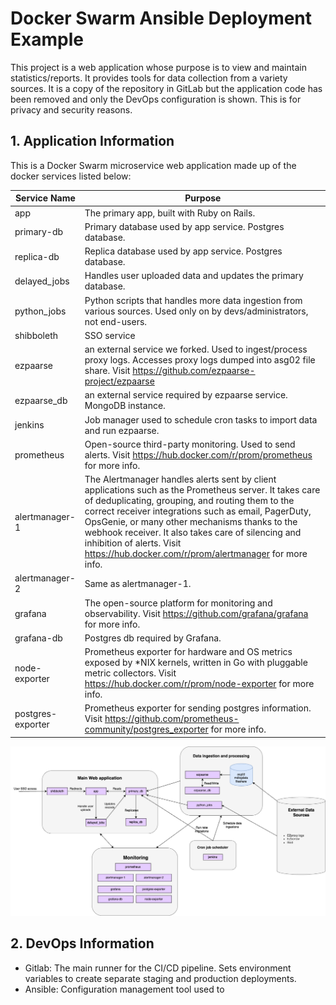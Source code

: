 # Docker Swarm Ansible Deployment Example

This project is a web application whose purpose is to view and maintain statistics/reports. It provides tools for data collection from a variety sources. It is a copy of the repository in GitLab but the application code has been removed and only the DevOps configuration is shown. This is for privacy and security reasons.

## 1. Application Information

This is a Docker Swarm microservice web application made up of the docker services listed below:

| Service Name | Purpose  |
| ---          | ---      |
| app     | The primary app, built with Ruby on Rails.  |
| primary-db       | Primary database used by app service. Postgres database.   |
| replica-db       | Replica database used by app service. Postgres database.        |
| delayed_jobs |  Handles user uploaded data and updates the primary database. |
| python_jobs | Python scripts that handles more data ingestion from various sources. Used only on by devs/administrators, not end-users.  |
| shibboleth | SSO service |
| ezpaarse | an external service we forked. Used to ingest/process proxy logs. Accesses proxy logs dumped into asg02 file share. Visit https://github.com/ezpaarse-project/ezpaarse |
| ezpaarse_db | an external service required by ezpaarse service. MongoDB instance. |
| jenkins | Job manager used to schedule cron tasks to import data and run ezpaarse. |
| prometheus | Open-source third-party monitoring. Used to send alerts. Visit https://hub.docker.com/r/prom/prometheus for more info.  |
| alertmanager-1 | The Alertmanager handles alerts sent by client applications such as the Prometheus server. It takes care of deduplicating, grouping, and routing them to the correct receiver integrations⁠ such as email, PagerDuty, OpsGenie, or many other mechanisms⁠ thanks to the webhook receiver. It also takes care of silencing and inhibition of alerts. Visit https://hub.docker.com/r/prom/alertmanager for more info. |
| alertmanager-2 | Same as alertmanager-1. |
| grafana | The open-source platform for monitoring and observability. Visit https://github.com/grafana/grafana for more info. | 
| grafana-db | Postgres db required by Grafana.  |
| node-exporter | Prometheus exporter for hardware and OS metrics exposed by *NIX kernels, written in Go with pluggable metric collectors. Visit https://hub.docker.com/r/prom/node-exporter for more info. |
| postgres-exporter | Prometheus exporter for sending postgres information. Visit https://github.com/prometheus-community/postgres_exporter for more info. |

![alt text](img/example-flowchart.png "Application Flowchart")

## 2. DevOps Information

- Gitlab: The main runner for the CI/CD pipeline. Sets environment variables to create separate staging and production deployments.
- Ansible: Configuration management tool used to 